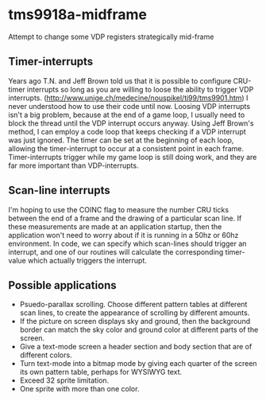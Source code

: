 # tms9918a-midframe
Attempt to change some VDP registers strategically mid-frame

## Timer-interrupts

Years ago T.N. and Jeff Brown told us that it is possible to configure CRU-timer interrupts so long as you are willing to loose the ability to trigger VDP interrupts.
(http://www.unige.ch/medecine/nouspikel/ti99/tms9901.htm)
I never understood how to use their code until now.
Loosing VDP interrupts isn't a big problem, because at the end of a game loop,
I usually need to block the thread until the VDP interrupt occurs anyway.
Using Jeff Brown's method, I can employ a code loop that keeps checking if a VDP interrupt was just ignored.
The timer can be set at the beginning of each loop,
allowing the timer-interrupt to occur at a consistent point in each frame.
Timer-interrupts trigger while my game loop is still doing work, and they are far more important than VDP-interrupts.

## Scan-line interrupts

I'm hoping to use the COINC flag to measure the number CRU ticks between the end of a frame and the drawing of a particular scan line.
If these measurements are made at an application startup,
then the application won't need to worry about if it is running in a 50hz or 60hz environment.
In code, we can specify which scan-lines should trigger an interrupt,
and one of our routines will calculate the corresponding timer-value which actually triggers the interrupt.

## Possible applications

+ Psuedo-parallax scrolling. Choose different pattern tables at different scan lines, to create the appearance of scrolling by different amounts.
+ If the picture on screen displays sky and ground, then the background border can match the sky color and ground color at different parts of the screen.
+ Give a text-mode screen a header section and body section that are of different colors.
+ Turn text-mode into a bitmap mode by giving each quarter of the screen its own pattern table, perhaps for WYSIWYG text.
+ Exceed 32 sprite limitation.
+ One sprite with more than one color.